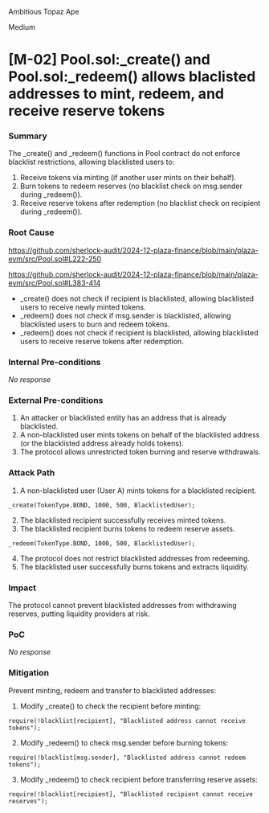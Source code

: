Ambitious Topaz Ape

Medium

# [M-02] Pool.sol:_create() and Pool.sol:_redeem() allows blaclisted addresses to mint, redeem, and receive reserve tokens

### Summary

The _create() and _redeem() functions in Pool contract do not enforce blacklist restrictions, allowing blacklisted users to:

1. Receive tokens via minting (if another user mints on their behalf).
2. Burn tokens to redeem reserves (no blacklist check on msg.sender during _redeem()).
3. Receive reserve tokens after redemption (no blacklist check on recipient during _redeem()).


### Root Cause

https://github.com/sherlock-audit/2024-12-plaza-finance/blob/main/plaza-evm/src/Pool.sol#L222-250

https://github.com/sherlock-audit/2024-12-plaza-finance/blob/main/plaza-evm/src/Pool.sol#L383-414
 
- _create() does not check if recipient is blacklisted, allowing blacklisted users to receive newly minted tokens.
- _redeem() does not check if msg.sender is blacklisted, allowing blacklisted users to burn and redeem tokens.
- _redeem() does not check if recipient is blacklisted, allowing blacklisted users to receive reserve tokens after redemption.

### Internal Pre-conditions

_No response_

### External Pre-conditions

1. An attacker or blacklisted entity has an address that is already blacklisted.
2. A non-blacklisted user mints tokens on behalf of the blacklisted address (or the blacklisted address already holds tokens).
3. The protocol allows unrestricted token burning and reserve withdrawals.

### Attack Path

1. A non-blacklisted user (User A) mints tokens for a blacklisted recipient.
```solidity
_create(TokenType.BOND, 1000, 500, BlacklistedUser);
```
2. The blacklisted recipient successfully receives minted tokens.
3. The blacklisted recipient burns tokens to redeem reserve assets.
```solidity
_redeem(TokenType.BOND, 1000, 500, BlacklistedUser);
```
4. The protocol does not restrict blacklisted addresses from redeeming.
5. The blacklisted user successfully burns tokens and extracts liquidity.

### Impact

The protocol cannot prevent blacklisted addresses from withdrawing reserves, putting liquidity providers at risk.

### PoC

_No response_

### Mitigation

Prevent minting, redeem and transfer to blacklisted addresses:

1. Modify _create() to check the recipient before minting:
```solidity
require(!blacklist[recipient], "Blacklisted address cannot receive tokens");
```

2. Modify _redeem() to check msg.sender before burning tokens:
```solidity
require(!blacklist[msg.sender], "Blacklisted address cannot redeem tokens");
```

3. Modify _redeem() to check recipient before transferring reserve assets:
```solidity
require(!blacklist[recipient], "Blacklisted recipient cannot receive reserves");
```